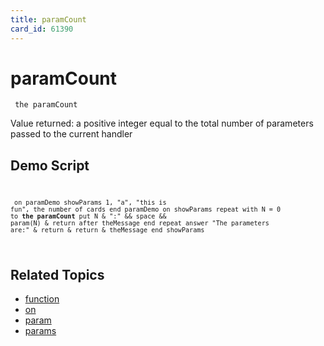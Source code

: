 ```yaml
---
title: paramCount
card_id: 61390
---
```


# paramCount

<code><pre>
the paramCount
</pre></code>

Value returned: a positive integer equal to the total number of parameters  passed to the current handler 


## Demo Script

<code><pre>
<code><pre>
on paramDemo
  showParams 1, "a", "this is fun", the number of cards
end paramDemo
on showParams
  repeat with N = 0 to <b>the paramCount</b>
    put N & ":" && space && param(N) & return after theMessage
  end repeat
  answer "The parameters are:" & return & return & theMessage
end showParams
</pre></code>
</pre></code>

## Related Topics

* [function](/HyperTalkReference/keywords/function)
* [on](/HyperTalkReference/keywords/on)
* [param](/HyperTalkReference/functions/param)
* [params](/HyperTalkReference/functions/params)
